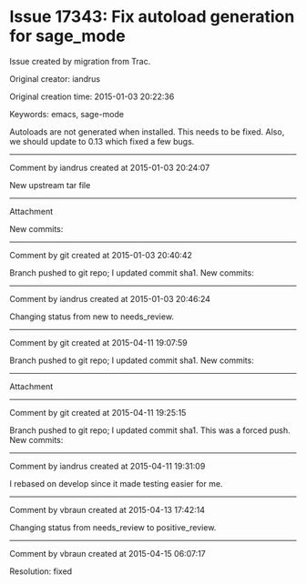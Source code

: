 # Issue 17343: Fix autoload generation for sage_mode

Issue created by migration from Trac.

Original creator: iandrus

Original creation time: 2015-01-03 20:22:36

Keywords: emacs, sage-mode

Autoloads are not generated when installed.  This needs to be fixed.  Also, we should update to 0.13 which fixed a few bugs.


---

Comment by iandrus created at 2015-01-03 20:24:07

New upstream tar file


---

Attachment

New commits:


---

Comment by git created at 2015-01-03 20:40:42

Branch pushed to git repo; I updated commit sha1. New commits:


---

Comment by iandrus created at 2015-01-03 20:46:24

Changing status from new to needs_review.


---

Comment by git created at 2015-04-11 19:07:59

Branch pushed to git repo; I updated commit sha1. New commits:


---

Attachment


---

Comment by git created at 2015-04-11 19:25:15

Branch pushed to git repo; I updated commit sha1. This was a forced push. New commits:


---

Comment by iandrus created at 2015-04-11 19:31:09

I rebased on develop since it made testing easier for me.


---

Comment by vbraun created at 2015-04-13 17:42:14

Changing status from needs_review to positive_review.


---

Comment by vbraun created at 2015-04-15 06:07:17

Resolution: fixed
